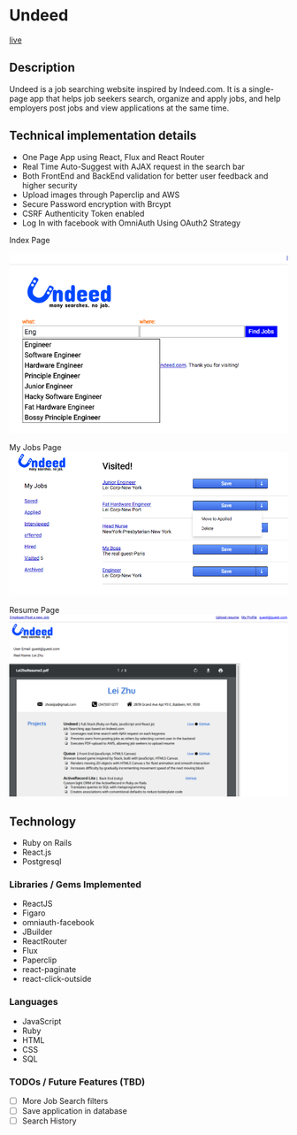 # Undeed

[live][heroku]

[heroku]: http://www.undeed.xyz
## Description
Undeed is a job searching website inspired by Indeed.com. It is a single-page app that helps job seekers search, organize and apply jobs, and help employers post jobs and view applications at the same time.

## Technical implementation details
- One Page App using React, Flux and React Router
- Real Time Auto-Suggest with AJAX request in the search bar
- Both FrontEnd and BackEnd validation for better user feedback and higher security
- Upload images through Paperclip and AWS
- Secure Password encryption with Brcypt
- CSRF Authenticity Token enabled
- Log In with facebook with OmniAuth Using OAuth2 Strategy


Index Page

![Alt text](./app/assets/images/screenshot_main.png)

My Jobs Page
![Alt text](./app/assets/images/screenshot_myjobs.png)

Resume Page
![Alt text](./app/assets/images/screenshot_resume.png)

## Technology
- Ruby on Rails
- React.js
- Postgresql

### Libraries / Gems Implemented
* ReactJS
* Figaro
* omniauth-facebook
* JBuilder
* ReactRouter
* Flux
* Paperclip
* react-paginate
* react-click-outside

### Languages
* JavaScript
* Ruby
* HTML
* CSS
* SQL

### TODOs / Future Features (TBD)
- [ ] More Job Search filters
- [ ] Save application in database
- [ ] Search History
